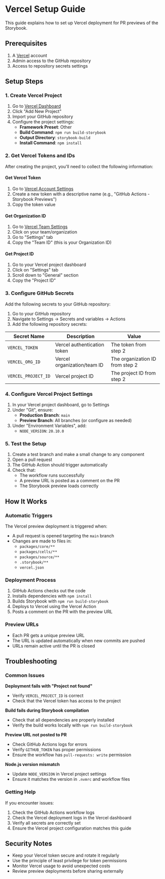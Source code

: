 # Vercel Setup Guide

This guide explains how to set up Vercel deployment for PR previews of the Storybook.

## Prerequisites

1. A [Vercel](https://vercel.com) account
2. Admin access to the GitHub repository
3. Access to repository secrets settings

## Setup Steps

### 1. Create Vercel Project

1. Go to [Vercel Dashboard](https://vercel.com/dashboard)
2. Click "Add New Project"
3. Import your GitHub repository
4. Configure the project settings:
   - **Framework Preset**: Other
   - **Build Command**: `npm run build-storybook`
   - **Output Directory**: `storybook-build`
   - **Install Command**: `npm install`

### 2. Get Vercel Tokens and IDs

After creating the project, you'll need to collect the following information:

#### Get Vercel Token
1. Go to [Vercel Account Settings](https://vercel.com/account/tokens)
2. Create a new token with a descriptive name (e.g., "GitHub Actions - Storybook Previews")
3. Copy the token value

#### Get Organization ID
1. Go to [Vercel Team Settings](https://vercel.com/teams)
2. Click on your team/organization
3. Go to "Settings" tab
4. Copy the "Team ID" (this is your Organization ID)

#### Get Project ID
1. Go to your Vercel project dashboard
2. Click on "Settings" tab
3. Scroll down to "General" section
4. Copy the "Project ID"

### 3. Configure GitHub Secrets

Add the following secrets to your GitHub repository:

1. Go to your GitHub repository
2. Navigate to Settings → Secrets and variables → Actions
3. Add the following repository secrets:

| Secret Name | Description | Value |
|------------|-------------|--------|
| `VERCEL_TOKEN` | Vercel authentication token | The token from step 2 |
| `VERCEL_ORG_ID` | Vercel organization/team ID | The organization ID from step 2 |
| `VERCEL_PROJECT_ID` | Vercel project ID | The project ID from step 2 |

### 4. Configure Vercel Project Settings

1. In your Vercel project dashboard, go to Settings
2. Under "Git", ensure:
   - **Production Branch**: `main`
   - **Preview Branch**: All branches (or configure as needed)
3. Under "Environment Variables", add:
   - `NODE_VERSION`: `20.10.0`

### 5. Test the Setup

1. Create a test branch and make a small change to any component
2. Open a pull request
3. The GitHub Action should trigger automatically
4. Check that:
   - The workflow runs successfully
   - A preview URL is posted as a comment on the PR
   - The Storybook preview loads correctly

## How It Works

### Automatic Triggers
The Vercel preview deployment is triggered when:
- A pull request is opened targeting the `main` branch
- Changes are made to files in:
  - `packages/core/**`
  - `packages/cells/**` 
  - `packages/source/**`
  - `.storybook/**`
  - `vercel.json`

### Deployment Process
1. GitHub Actions checks out the code
2. Installs dependencies with `npm install`
3. Builds Storybook with `npm run build-storybook`
4. Deploys to Vercel using the Vercel Action
5. Posts a comment on the PR with the preview URL

### Preview URLs
- Each PR gets a unique preview URL
- The URL is updated automatically when new commits are pushed
- URLs remain active until the PR is closed

## Troubleshooting

### Common Issues

**Deployment fails with "Project not found"**
- Verify `VERCEL_PROJECT_ID` is correct
- Check that the Vercel token has access to the project

**Build fails during Storybook compilation**
- Check that all dependencies are properly installed
- Verify the build works locally with `npm run build-storybook`

**Preview URL not posted to PR**
- Check GitHub Actions logs for errors
- Verify `GITHUB_TOKEN` has proper permissions
- Ensure the workflow has `pull-requests: write` permission

**Node.js version mismatch**
- Update `NODE_VERSION` in Vercel project settings
- Ensure it matches the version in `.nvmrc` and workflow files

### Getting Help

If you encounter issues:
1. Check the GitHub Actions workflow logs
2. Check the Vercel deployment logs in the Vercel dashboard
3. Verify all secrets are correctly set
4. Ensure the Vercel project configuration matches this guide

## Security Notes

- Keep your Vercel token secure and rotate it regularly
- Use the principle of least privilege for token permissions
- Monitor Vercel usage to avoid unexpected costs
- Review preview deployments before sharing externally